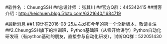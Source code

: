 #软件名 ：CheungSSH
##总设计师  ：张其川
##官方Q群：445342415 
##博客介绍：http://keichuen.blog.51cto.com/6321640/1684719

#最新消息
##1.预计在2016-08-25左右发布今年的第一个全新版本，敬请关注
##2.CheungSSH旗下的培训班，Python基础班（从零开始讲学）Python自动化研发班（有python基础的朋友，直接参与自动化研发），试听QQ群：522051430


